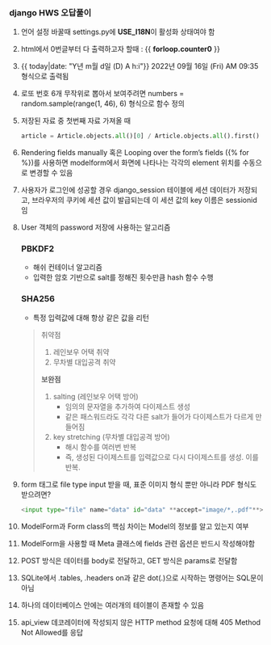 ### django HWS 오답풀이

1. 언어 설정 바꿀때 settings.py에 **USE_I18N**이 활성화 상태여야 함

2. html에서 0번글부터 다 출력하고자 할때 : {{ **forloop.counter0** }}

3. {{ today|date: "Y년 m월 d일 (D) A h:i"}} 2022년 09월 16일 (Fri) AM 09:35 형식으로 출력됨

4. 로또 번호 6개 무작위로 뽑아서 보여주려면 numbers = random.sample(range(1, 46), 6) 형식으로 함수 정의

5. 저장된 자료 중 첫번째 자료 가져올 때
   
   ```python
   article = Article.objects.all()[0] / Article.objects.all().first() / Article.objects.all().get(id=1)
   ```

6. Rendering fields manually 혹은 Looping over the form’s fields ({% for %})를 사용하면 modelform에서 화면에 나타나는 각각의 element 위치를 수동으로 변경할 수 있음

7. 사용자가 로그인에 성공할 경우 django_session 테이블에 세션 데이터가 저장되고, 브라우저의 쿠키에 세션 값이 발급되는데 이 세션 값의 key 이름은 sessionid 임

8. User 객체의 password 저장에 사용하는 알고리즘
   
   ### **PBKDF2**
   
   - 해쉬 컨테이너 알고리즘
   - 입력한 암호 기반으로 salt를 정해진 횟수만큼 hash 함수 수행
   
   ### SHA256
   
   - 특정 입력값에 대해 항상 같은 값을 리턴
   
   > 취약점
   > 
   > 1. 레인보우 어택 취약
   > 2. 무차별 대입공격 취약
   > 
   > **보완점**
   > 
   > 1. salting (레인보우 어택 방어)
   >    - 임의의 문자열을 추가하여 다이제스트 생성
   >    - 같은 패스워드라도 각각 다른 salt가 들어가 다이제스트가 다르게 만들어짐
   > 2. key stretching (무차별 대입공격 방어)
   >    - 해시 함수를 여러번 반복
   >    - 즉, 생성된 다이제스트를 입력값으로 다시 다이제스트를 생성. 이를 반복.



1. form 태그로 file type input 받을 때, 표준 이미지 형식 뿐만 아니라 PDF 형식도 받으려면?
   
   ```python
   <input type="file" name="data" id="data" **accept="image/*,.pdf"**>
   ```

2. ModelForm과 Form class의 핵심 차이는 Model의 정보를 알고 있는지 여부

3. ModelForm을 사용할 때 Meta 클래스에 fields 관련 옵션은 반드시 작성해야함

4. POST 방식은 데이터를 body로 전달하고, GET 방식은 params로 전달함

5. SQLite에서 .tables, .headers on과 같은 dot(.)으로 시작하는 명령어는 SQL문이 아님

6. 하나의 데이터베이스 안에는 여러개의 테이블이 존재할 수 있음

7. api_view 데코레이터에 작성되지 않은 HTTP method 요청에 대해 405 Method Not Allowed를 응답
